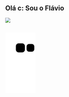 ## Olá c: Sou o Flávio 
 <div>
  <a href="https://github.com/flavioxe">
  <img height="180em" src="https://github-readme-stats.vercel.app/api?username=flavioxe&show_icons=true&theme=dracula&include_all_commits=true&count_private=true"/>
 </div>
 
  ##
 
<div> 

  ![Snake animation](https://github.com/rafaballerini/rafaballerini/blob/output/github-contribution-grid-snake.svg)
 
</div>

